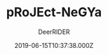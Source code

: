 ---
title: pRoJEct-NeGYa
github: 'https://github.com/akiritsu/pRoJEct-NeGYa'
demo: 'https://akiritsu.github.io/pRoJEct-NeGYa/'
author: DeerRIDER
ssg:
  - Jekyll
cms:
  - No Cms
date: 2019-06-15T10:37:38.000Z
github_branch: master
stale: false
disabled: true
disabled_reason: demo url not found
---